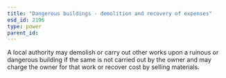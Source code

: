 ```yaml
---
title: "Dangerous buildings - demolition and recovery of expenses"
esd_id: 2196
type: power
parent_id:  
---
```


A local authority may demolish or carry out other works upon a ruinous or dangerous building if the same is not carried out by the owner and may charge the owner for that work or recover cost by selling materials.

